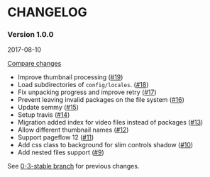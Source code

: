 # CHANGELOG

### Version 1.0.0

2017-08-10

[Compare changes](https://github.com/codevise/pageflow-panorama/compare/0-3-stable...v1.0.0)

- Improve thumbnail processing
  ([#19](https://github.com/codevise/pageflow-panorama/pull/19))
- Load subdirectories of `config/locales`.
  ([#18](https://github.com/codevise/pageflow-panorama/pull/18))
- Fix unpacking progress and improve retry
  ([#17](https://github.com/codevise/pageflow-panorama/pull/17))
- Prevent leaving invalid packages on the file system
  ([#16](https://github.com/codevise/pageflow-panorama/pull/16))
- Update semmy
  ([#15](https://github.com/codevise/pageflow-panorama/pull/15))
- Setup travis
  ([#14](https://github.com/codevise/pageflow-panorama/pull/14))
- Migration added index for video files instead of packages
  ([#13](https://github.com/codevise/pageflow-panorama/pull/13))
- Allow different thumbnail names
  ([#12](https://github.com/codevise/pageflow-panorama/pull/12))
- Support pageflow 12
  ([#11](https://github.com/codevise/pageflow-panorama/pull/11))
- Add css class to background for slim controls shadow
  ([#10](https://github.com/codevise/pageflow-panorama/pull/10))
- Add nested files support
  ([#9](https://github.com/codevise/pageflow-panorama/pull/9))

See
[0-3-stable branch](https://github.com/codevise/pageflow-panorama/blob/0-3-stable/CHANGELOG.md)
for previous changes.
